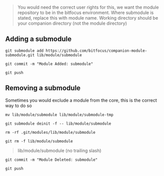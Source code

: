 > You would need the correct user rights for this, we want the module repository to be in the bitfocus environment.
> Where submodule is stated, replace this with module name. Working directory should be your companion directory (not the module directory)

## Adding a submodule

`git submodule add https://github.com/bitfocus/companion-module-submodule.git lib/module/submodule`

`git commit -m "Module Added: submodule"`

`git push`

## Removing a submodule

Sometimes you would exclude a module from the core, this is the correct way to do so

`mv lib/module/submodule lib/module/submodule-tmp`

`git submodule deinit -f -- lib/module/submodule`

`rm -rf .git/modules/lib/module/submodule`

`git rm -f lib/module/submodule`

> lib/module/submodule (no trailing slash)

`git commit -m "Module Deleted: submodule"`

`git push`
